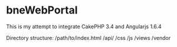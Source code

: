 # bneWebPortal
This is my attempt to integrate CakePHP 3.4 and Angularjs 1.6.4

Directory structure:
   /path/to/index.html
           /api/
           /css
           /js
           /views
           /vendor
           
